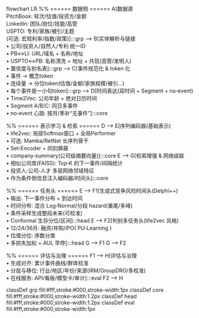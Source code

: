 flowchart LR
  %% ====== 数据侧 ======
  A[数据源<br/>PitchBook: 轮次/估值/投资方/金额<br/>LinkedIn: 团队/岗位/技能/高管<br/>USPTO: 专利/家族/被引/主题<br/>(可选: 宏观利率/指数/政策)]:::grp --> 
  B[实体解析与链接<br/>• 公司/投资人/自然人/专利 统一ID<br/>• PB↔LI: URL/域名 + 名称/地址<br/>• USPTO↔PB: 名称清洗 + 地址 + 共现(高管/发明人)<br/>• 置信度与别名表]:::grp -->
  C[事件规范化 & token 化<br/>• 事件 → 概念token<br/>• 连续量 → 分位token(估值/金额/家族规模/被引…)<br/>• 每个事件是一小句token]:::grp -->
  D[时间表达(双时间 + Segment + no‑event)<br/>• Time2Vec: 公司年龄 + 绝对日历时间<br/>• Segment A/B/C: 同日多事件<br/>• no‑event 心跳: 按月/季补“无事件”]:::core

  %% ====== 表示学习 & 检索 ======
  D --> E[序列编码器(基础表示)<br/>• life2vec: 局部Softmax窗口 + 全局Performer<br/>• 可选: Mamba/RetNet 长序列骨干<br/>• Set‑Encoder + 同刻屏蔽<br/>• company‑summary(公司级摘要向量)]:::core
  E --> G[检索增强 & 网络级联<br/>• 相似公司库(FAISS): Top‑K 的下一事件/间隔统计<br/>• 投资人‑公司‑人才 多层网络邻域特征<br/>• 作为条件侧信息注入编码器/时间头]:::core

  %% ====== 任务头 ======
  E --> F1[生成式竞争风险时间头(Delphi++)<br/>• 输出: 下一事件分布 + 到达时间<br/>• 时间分布: 混合 Log‑Normal/分段 hazard(重尾/多峰)<br/>• 条件采样生成整段未来(可校准)<br/>• Conformal 生存分位/区间]:::head
  E --> F2[判别多任务头(life2vec 风格)<br/>• 12/24/36月: 融资/并购/IPO( PU‑Learning )<br/>• 估值分位: 序数分类<br/>• 多损失加权 + AUL 早停]:::head
  G --> F1
  G --> F2

  %% ====== 评估与治理 ======
  F1 --> H[评估与治理<br/>• 生成对齐: 累计事件曲线/群体校准<br/>• 分层与移位: 行业/地区/年份/来源(IRM/GroupDRO/多校准)<br/>• 在线服务: API/看板/模型卡/审计]:::eval
  F2 --> H

  classDef grp fill:#fff,stroke:#000,stroke-width:1px
  classDef core fill:#fff,stroke:#000,stroke-width:1.2px
  classDef head fill:#fff,stroke:#000,stroke-width:1.2px
  classDef eval fill:#fff,stroke:#000,stroke-width:1px
